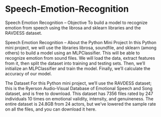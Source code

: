 # Speech-Emotion-Recognition
Speech Emotion Recognition – Objective
To build a model to recognize emotion from speech using the librosa and sklearn libraries and the RAVDESS dataset.

Speech Emotion Recognition – About the Python Mini Project
In this Python mini project, we will use the libraries librosa, soundfile, and sklearn (among others) to build a model using an MLPClassifier. This will be able to recognize emotion from sound files. We will load the data, extract features from it, then split the dataset into training and testing sets. Then, we’ll initialize an MLPClassifier and train the model. Finally, we’ll calculate the accuracy of our model.

The Dataset
For this Python mini project, we’ll use the RAVDESS dataset; this is the Ryerson Audio-Visual Database of Emotional Speech and Song dataset, and is free to download. This dataset has 7356 files rated by 247 individuals 10 times on emotional validity, intensity, and genuineness. The entire dataset is 24.8GB from 24 actors, but we’ve lowered the sample rate on all the files, and you can download it here.
